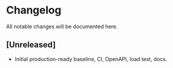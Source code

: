 # Changelog

All notable changes will be documented here.

## [Unreleased]
- Initial production-ready baseline, CI, OpenAPI, load test, docs.
